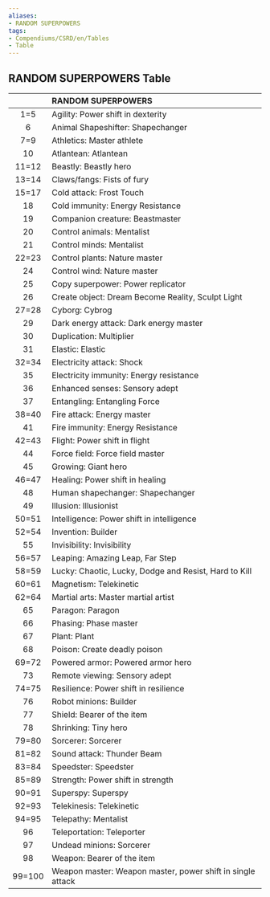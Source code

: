 ```yaml
---
aliases:
- RANDOM SUPERPOWERS
tags:
- Compendiums/CSRD/en/Tables
- Table
---
```


## RANDOM SUPERPOWERS Table
|    | RANDOM SUPERPOWERS  |
| :-------------: | :----------- |
| 1=5 | Agility: Power shift in dexterity |
| 6 | Animal Shapeshifter: Shapechanger |
| 7=9 | Athletics: Master athlete |
| 10 | Atlantean: Atlantean |
| 11=12 | Beastly: Beastly hero |
| 13=14 | Claws/fangs: Fists of fury |
| 15=17 | Cold attack: Frost Touch |
| 18 | Cold immunity: Energy Resistance |
| 19 | Companion creature: Beastmaster |
| 20 | Control animals: Mentalist |
| 21 | Control minds: Mentalist |
| 22=23 | Control plants: Nature master |
| 24 | Control wind: Nature master |
| 25 | Copy superpower: Power replicator |
| 26 | Create object: Dream Become Reality, Sculpt Light |
| 27=28 | Cyborg: Cybrog |
| 29 | Dark energy attack: Dark energy master |
| 30 | Duplication: Multiplier |
| 31 | Elastic: Elastic |
| 32=34 | Electricity attack: Shock |
| 35 | Electricity immunity: Energy resistance |
| 36 | Enhanced senses: Sensory adept |
| 37 | Entangling: Entangling Force |
| 38=40 | Fire attack: Energy master |
| 41 | Fire immunity: Energy Resistance |
| 42=43 | Flight: Power shift in flight |
| 44 | Force field: Force field master |
| 45 | Growing: Giant hero |
| 46=47 | Healing: Power shift in healing |
| 48 | Human shapechanger: Shapechanger |
| 49 | Illusion: Illusionist |
| 50=51 | Intelligence: Power shift in intelligence |
| 52=54 | Invention: Builder |
| 55 | Invisibility: Invisibility |
| 56=57 | Leaping: Amazing Leap, Far Step |
| 58=59 | Lucky: Chaotic, Lucky, Dodge and Resist, Hard to Kill |
| 60=61 | Magnetism: Telekinetic |
| 62=64 | Martial arts: Master martial artist |
| 65 | Paragon: Paragon |
| 66 | Phasing: Phase master |
| 67 | Plant: Plant |
| 68 | Poison: Create deadly poison |
| 69=72 | Powered armor: Powered armor hero |
| 73 | Remote viewing: Sensory adept |
| 74=75 | Resilience: Power shift in resilience |
| 76 | Robot minions: Builder |
| 77 | Shield: Bearer of the item |
| 78 | Shrinking: Tiny hero |
| 79=80 | Sorcerer: Sorcerer |
| 81=82 | Sound attack: Thunder Beam |
| 83=84 | Speedster: Speedster |
| 85=89 | Strength: Power shift in strength |
| 90=91 | Superspy: Superspy |
| 92=93 | Telekinesis: Telekinetic |
| 94=95 | Telepathy: Mentalist |
| 96 | Teleportation: Teleporter |
| 97 | Undead minions: Sorcerer |
| 98 | Weapon: Bearer of the item |
| 99=100 | Weapon master: Weapon master, power shift in single attack |